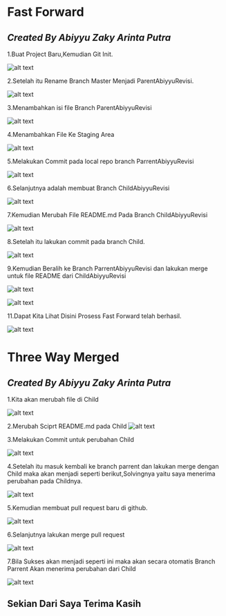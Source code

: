 # Fast Forward

## _Created By Abiyyu Zaky Arinta Putra_

1.Buat Project Baru,Kemudian Git Init.

![alt text](https://github.com/SIBKM-06-Java/S1-Git/blob/ParentAbiyyu/Image/1_revisi.png?raw=true)

2.Setelah itu Rename Branch Master Menjadi ParentAbiyyuRevisi.

![alt text](https://github.com/SIBKM-06-Java/S1-Git/blob/ParentAbiyyu/Image/2_revisi.png?raw=true)

3.Menambahkan isi file Branch ParentAbiyyuRevisi

![alt text](https://github.com/SIBKM-06-Java/S1-Git/blob/ParentAbiyyu/Image/3_revisi_copy.png?raw=true)

4.Menambahkan File Ke Staging Area

![alt text](https://github.com/SIBKM-06-Java/S1-Git/blob/ParentAbiyyu/Image/4_revisi_copy.png?raw=true)

5.Melakukan Commit pada local repo branch ParrentAbiyyuRevisi

![alt text](https://github.com/SIBKM-06-Java/S1-Git/blob/ParentAbiyyu/Image/5_revisi.png?raw=true)

6.Selanjutnya adalah membuat Branch ChildAbiyyuRevisi

![alt text](https://github.com/SIBKM-06-Java/S1-Git/blob/ParentAbiyyu/Image/6_revisi.png?raw=true)

7.Kemudian Merubah File README.md Pada Branch ChildAbiyyuRevisi

![alt text](https://github.com/SIBKM-06-Java/S1-Git/blob/ParentAbiyyu/Image/7_revisi.png?raw=true)

8.Setelah itu lakukan commit pada branch Child.

![alt text](https://github.com/SIBKM-06-Java/S1-Git/blob/ParentAbiyyu/Image/8_revisi.png?raw=true)

9.Kemudian Beralih ke Branch ParrentAbiyyuRevisi dan lakukan merge untuk file README dari ChildAbiyyuRevisi

![alt text](https://github.com/SIBKM-06-Java/S1-Git/blob/ParentAbiyyu/Image/9._revisipng?raw=true)

![alt text](https://github.com/SIBKM-06-Java/S1-Git/blob/ParentAbiyyu/Image/10._revisipng?raw=true)

11.Dapat Kita Lihat Disini Prosess Fast Forward telah berhasil.

![alt text](https://github.com/SIBKM-06-Java/S1-Git/blob/ParentAbiyyu/Image/11_revisi.png?raw=true)

# Three Way Merged

## _Created By Abiyyu Zaky Arinta Putra_

1.Kita akan merubah file di Child

![alt text](https://github.com/SIBKM-06-Java/S1-Git/blob/ParentAbiyyu/Image/21_revisi.png?raw=true)

2.Merubah Sciprt README.md pada Child
![alt text](https://github.com/SIBKM-06-Java/S1-Git/blob/ParentAbiyyu/Image/22_revisi.png?raw=true)

3.Melakukan Commit untuk perubahan Child

![alt text](https://github.com/SIBKM-06-Java/S1-Git/blob/ParentAbiyyu/Image/23_revisi_copy.png?raw=true)

4.Setelah itu masuk kembali ke branch parrent dan lakukan merge dengan Child maka akan menjadi seperti berikut,Solvingnya yaitu saya menerima perubahan pada Childnya.

![alt text](https://github.com/SIBKM-06-Java/S1-Git/blob/ParentAbiyyu/Image/24_revisi.png?raw=true)

5.Kemudian membuat pull request baru di github.

![alt text](https://github.com/SIBKM-06-Java/S1-Git/blob/ParentAbiyyu/Image/26_revisi.png?raw=true)

6.Selanjutnya lakukan merge pull request

![alt text](https://github.com/SIBKM-06-Java/S1-Git/blob/ParentAbiyyu/Image/27_revisi.png?raw=true)

7.Bila Sukses akan menjadi seperti ini maka akan secara otomatis Branch Parrent Akan menerima perubahan dari Child

![alt text](https://github.com/SIBKM-06-Java/S1-Git/blob/ParentAbiyyu/Image/28_revisi.png?raw=true)

## Sekian Dari Saya Terima Kasih
